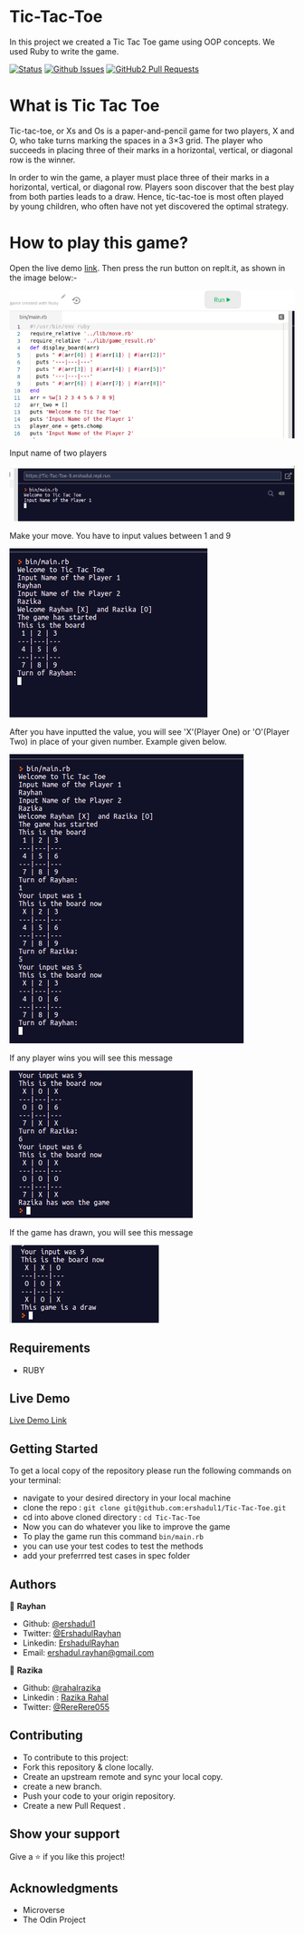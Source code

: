 # Tic-Tac-Toe

 In this project we created a Tic Tac Toe game using OOP concepts. We used Ruby to write the game.

[![Status](https://img.shields.io/badge/status-active-success.svg)](https://github.com/ershadul1/Tic-Tac-Toe)
[![Github Issues](https://img.shields.io/badge/GitHub-Issues-orange)](https://github.com/ershadul1/Tic-Tac-Toe/issues)
[![GitHub2 Pull Requests](https://img.shields.io/badge/GitHub-Pull%20Requests-blue)](https://github.com/ershadul1/Tic-Tac-Toe/pulls)
 
# What is Tic Tac Toe
 Tic-tac-toe, or Xs and Os is a paper-and-pencil game for two players, X and O, who take turns marking the spaces in a 3×3 grid. The player who succeeds in placing three of their marks in a horizontal, vertical, or diagonal row is the winner.

 In order to win the game, a player must place three of their marks in a horizontal, vertical, or diagonal row. Players soon discover that the best play from both parties leads to a draw. Hence, tic-tac-toe is most often played by young children, who often have not yet discovered the optimal strategy.

# How to play this game?
 Open the live demo [link](https://repl.it/@Ershadul/Tic-Tac-Toe#bin/main.rb). Then press the run button on replt.it, as shown in the image below:-
 
 ![screenshot](screenshot/run.png)
 
 Input name of two players 

 ![screenshot](screenshot/player-input.png)

 Make your move. You have to input values between 1 and 9

 ![screenshot](screenshot/gameplay-1.png)

 After you have inputted the value, you will see 'X'(Player One) or 'O'(Player Two) in place of your given number. Example given below.

 ![screenshot](screenshot/gameplay-2.png)

 If any player wins you will see this message

 ![screenshot](screenshot/win.png)

 If the game has drawn, you will see this message

 ![screenshot](screenshot/draw.png)

## Requirements

- RUBY

## Live Demo

[Live Demo Link](https://repl.it/@Ershadul/Tic-Tac-Toe#bin/main.rb)

## Getting Started

To get a local copy of the repository please run the following commands on your terminal:

- navigate to your desired directory in your local machine
- clone the repo : `git clone git@github.com:ershadul1/Tic-Tac-Toe.git`
- cd into above cloned directory : `cd Tic-Tac-Toe`
- Now you can do whatever you like to improve the game
- To play the game run this command `bin/main.rb`
- you can use your test codes to test the methods
- add your preferrred test cases in spec folder

## Authors

 👤 **Rayhan**

- Github: [@ershadul1](https://github.com/ershadul1)
- Twitter: [@ErshadulRayhan](https://twitter.com/ErshadulRayhan)
- Linkedin: [ErshadulRayhan](https://www.linkedin.com/in/ershadulrayhan/)
- Email:  ershadul.rayhan@gmail.com

👤 **Razika**

- Github: [@rahalrazika](https://github.com/rahalrazika)
- Linkedin : [Razika Rahal](https://www.linkedin.com/in/razika-rahal-85539bbb/)
- Twitter: [@RereRere055](https://twitter.com/RereRere055)

## Contributing

- To contribute to this project:
- Fork this repository & clone locally.
- Create an upstream remote and sync your local copy.
- create a new branch.
- Push your code to your origin repository.
- Create a new Pull Request .

## Show your support

Give a ⭐️ if you like this project!
​
## Acknowledgments

- Microverse
- The Odin Project
